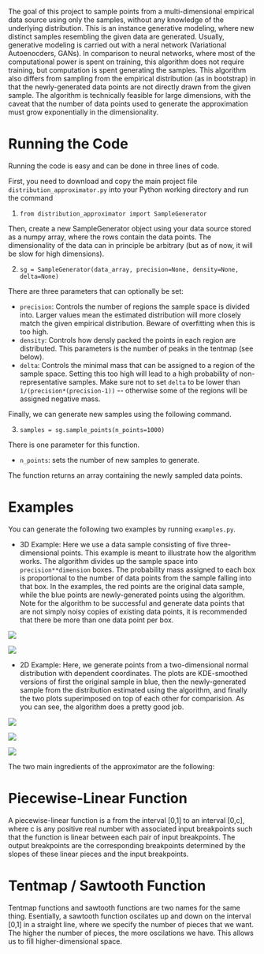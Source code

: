 The goal of this project to sample points from a multi-dimensional empirical data source using only the samples, without any knowledge of the underlying distribution. This is an instance generative modeling, where new distinct samples resembling the given data are generated. Usually, generative modeling is carried out with a neral network (Variational Autoenocders, GANs). In comparison to neural networks, where most of the computational power is spent on training, this algorithm does not require training, but computation is spent generating the samples. This algorithm also differs from sampling from the empirical distribution (as in bootstrap) in that the newly-generated data points are not directly drawn from the given sample. The algorithm is technically feasible for large dimensions, with the caveat that the number of data points used to generate the approximation must grow exponentially in the dimensionality.

# Running the Code
Running the code is easy and can be done in three lines of code.

First, you need to download and copy the main project file `distribution_approximator.py` into your Python working directory and run the command

1. `from distribution_approximator import SampleGenerator` 

Then, create a new SampleGenerator object using your data source stored as a numpy array, where the rows contain the data points. The dimensionality of the data can in principle be arbitrary (but as of now, it will be slow for high dimensions).

2. `sg = SampleGenerator(data_array, precision=None, density=None, delta=None)`

There are three parameters that can optionally be set:
* `precision`: Controls the number of regions the sample space is divided into. Larger values mean the estimated distribution will more closely match the given empirical distribution. Beware of overfitting when this is too high.
* `density`: Controls how densly packed the points in each region are distributed. This parameters is the number of peaks in the tentmap (see below).
* `delta`: Controls the minimal mass that can be assigned to a region of the sample space. Setting this too high will lead to a high probability of non-representative samples. Make sure not to set `delta` to be lower than `1/(precision*(precision-1))` -- otherwise some of the regions will be assigned negative mass.

Finally, we can generate new samples using the following command.

3. `samples = sg.sample_points(n_points=1000)`

There is one parameter for this function.
* `n_points`: sets the number of new samples to generate.

The function returns an array containing the newly sampled data points. 



# Examples
You can generate the following two examples by running `examples.py`.

* 3D Example: Here we use a data sample consisting of five three-dimensional points. This example is meant to illustrate how the algorithm works. The algorithm divides up the sample space into `precision**dimension` boxes. The probability mass assigned to each box is proportional to the number of data points from the sample falling into that box. In the examples, the red points are the original data sample, while the blue points are newly-generated points using the algorithm. Note for the algorithm to be successful and generate data points that are not simply noisy copies of existing data points, it is recommended that there be more than one data point per box.

![](3d_example1.png)

![](3d_example2.png)


* 2D Example: Here, we generate points from a two-dimensional normal distribution with dependent coordinates. The plots are KDE-smoothed versions of first the original sample in blue, then the newly-generated sample from the distribution estimated using the algorithm, and finally the two plots superimposed on top of each other for comparision. As you can see, the algorithm does a pretty good job.

![](2d_example1.png)

![](2d_example2.png)

![](2d_example3.png)


The two main ingredients of the approximator are the following:
# Piecewise-Linear Function
A piecewise-linear function is a from the interval [0,1] to an interval [0,c], where c is any positive real number with associated input breakpoints such that the function is linear between each pair of input breakpoints. The output breakpoints are the corresponding breakpoints determined by the slopes of these linear pieces and the input breakpoints.

# Tentmap / Sawtooth Function
Tentmap functions and sawtooth functions are two names for the same thing. Esentially, a sawtooth function oscilates up and down on the interval [0,1] in a straight line, where we specify the number of pieces that we want. The higher the number of pieces, the more oscilations we have. This allows us to fill higher-dimensional space.

